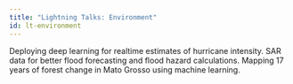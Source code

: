 ```yaml
---
title: "Lightning Talks: Environment"
id: lt-environment
---
```

Deploying deep learning for realtime estimates of hurricane intensity.
SAR data for better flood forecasting and flood hazard calculations.
Mapping 17 years of forest change in Mato Grosso using machine learning.
